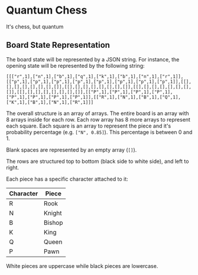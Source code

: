 # Quantum Chess
It's chess, but quantum

## Board State Representation

The board state will be represented by a JSON string. For instance, the opening state will be represented by the following string:

```
[[["r",1],["n",1],["b",1],["q",1],["k",1],["b",1],["n",1],["r",1]],[["p",1],["p",1],["p",1],["p",1],["p",1],["p",1],["p",1],["p",1]],[[],[],[],[],[],[],[],[]],[[],[],[],[],[],[],[],[]],[[],[],[],[],[],[],[],[]],[[],[],[],[],[],[],[],[]],[["P",1],["P",1],["P",1],["P",1],["P",1],["P",1],["P",1],["P",1]],[["R",1],["N",1],["B",1],["Q",1],["K",1],["B",1],["N",1],["R",1]]]
```

The overall structure is an array of arrays. The entire board is an array with 8 arrays inside for each row. Each row array has 8 more arrays to represent each square. Each square is an array to represent the piece and it's probability percentage (e.g. `["N", 0.85]`). This percentage is between 0 and 1.

Blank spaces are represented by an empty array (`[]`).

The rows are structured top to bottom (black side to white side), and left to right.

Each piece has a specific character attached to it:

| Character | Piece |
| --- | --- |
| R | Rook |
| N | Knight |
| B | Bishop |
| K | King |
| Q | Queen |
| P | Pawn |

White pieces are uppercase while black pieces are lowercase.
